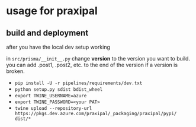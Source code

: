 # usage for praxipal


## build and deployment

after you have the local dev setup working


in `src/prisma/__init__.py` change __version__ to the version you want to build. you can add .post1, .post2, etc. to the end of the version if a version is broken.

- `pip install -U -r pipelines/requirements/dev.txt`
- `python setup.py sdist bdist_wheel`
- `export TWINE_USERNAME=azure`
- `export TWINE_PASSWORD=<your PAT>`
- `twine upload --repository-url https://pkgs.dev.azure.com/praxipal/_packaging/praxipal/pypi/ dist/*`